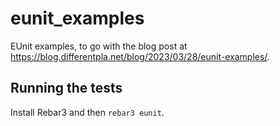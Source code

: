 # eunit_examples

EUnit examples, to go with the blog post at <https://blog.differentpla.net/blog/2023/03/28/eunit-examples/>.

## Running the tests

Install Rebar3 and then `rebar3 eunit`.
